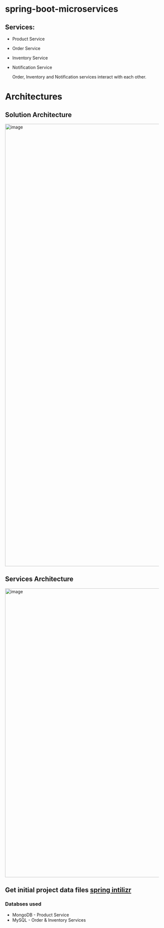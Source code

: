 # spring-boot-microservices

## Services:
* Product Service
* Order Service
* Inventory Service
* Notification Service

  Order, Inventory and Notification services interact with each other.
# Architectures
## Solution Architecture
<img width="1444" alt="image" src="https://github.com/Harshak777/spring-boot-microservices/assets/33751325/f024b1e0-83ae-412a-b62f-63ff382bae8e">

## Services Architecture
<img width="943" alt="image" src="https://github.com/Harshak777/spring-boot-microservices/assets/33751325/7a1f9f21-e93d-4897-aeca-823d1a797058">

## Get initial project data files [spring intilizr](https://start.spring.io)

### Databses used
* MongoDB - Product Service
* MySQL - Order & Inventory Services